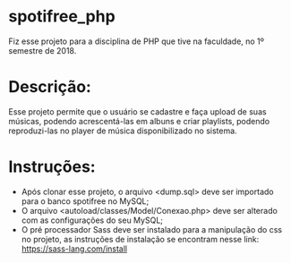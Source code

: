 # spotifree_php
Fiz esse projeto para a disciplina de PHP que tive na faculdade, no 1º semestre de 2018.


# Descrição:
Esse projeto permite que o usuário se cadastre e faça upload de suas músicas, podendo acrescentá-las em albuns e criar playlists, podendo reproduzi-las no player de música disponibilizado no sistema.


# Instruções:
* Após clonar esse projeto, o arquivo <dump.sql> deve ser importado para o banco spotifree no MySQL;
* O arquivo <autoload/classes/Model/Conexao.php> deve ser alterado com as configurações do seu MySQL;
* O pré processador Sass deve ser instalado para a manipulação do css no projeto, as instruções de instalação se encontram nesse link: https://sass-lang.com/install
